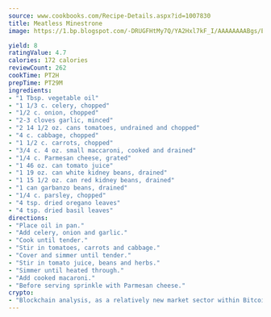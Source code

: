 ```yaml
---
source: www.cookbooks.com/Recipe-Details.aspx?id=1007830
title: Meatless Minestrone
image: https://1.bp.blogspot.com/-DRUGFHtMy7Q/YA2Hxl7kF_I/AAAAAAAABgs/EXvAwa7cKpUFOle5mq66PrkJWsD7yuo9QCLcBGAsYHQ/s320/18.png

yield: 8
ratingValue: 4.7
calories: 172 calories
reviewCount: 262
cookTime: PT2H
prepTime: PT29M
ingredients:
- "1 Tbsp. vegetable oil"
- "1 1/3 c. celery, chopped"
- "1/2 c. onion, chopped"
- "2-3 cloves garlic, minced"
- "2 14 1/2 oz. cans tomatoes, undrained and chopped"
- "4 c. cabbage, chopped"
- "1 1/2 c. carrots, chopped"
- "3/4 c. 4 oz. small maccaroni, cooked and drained"
- "1/4 c. Parmesan cheese, grated"
- "1 46 oz. can tomato juice"
- "1 19 oz. can white kidney beans, drained"
- "1 15 1/2 oz. can red kidney beans, drained"
- "1 can garbanzo beans, drained"
- "1/4 c. parsley, chopped"
- "4 tsp. dried oregano leaves"
- "4 tsp. dried basil leaves"
directions:
- "Place oil in pan."
- "Add celery, onion and garlic."
- "Cook until tender."
- "Stir in tomatoes, carrots and cabbage."
- "Cover and simmer until tender."
- "Stir in tomato juice, beans and herbs."
- "Simmer until heated through."
- "Add cooked macaroni."
- "Before serving sprinkle with Parmesan cheese."
crypto:
- "Blockchain analysis, as a relatively new market sector within Bitcoin, demonstrates the weakness of pseudonymity."
---
```

